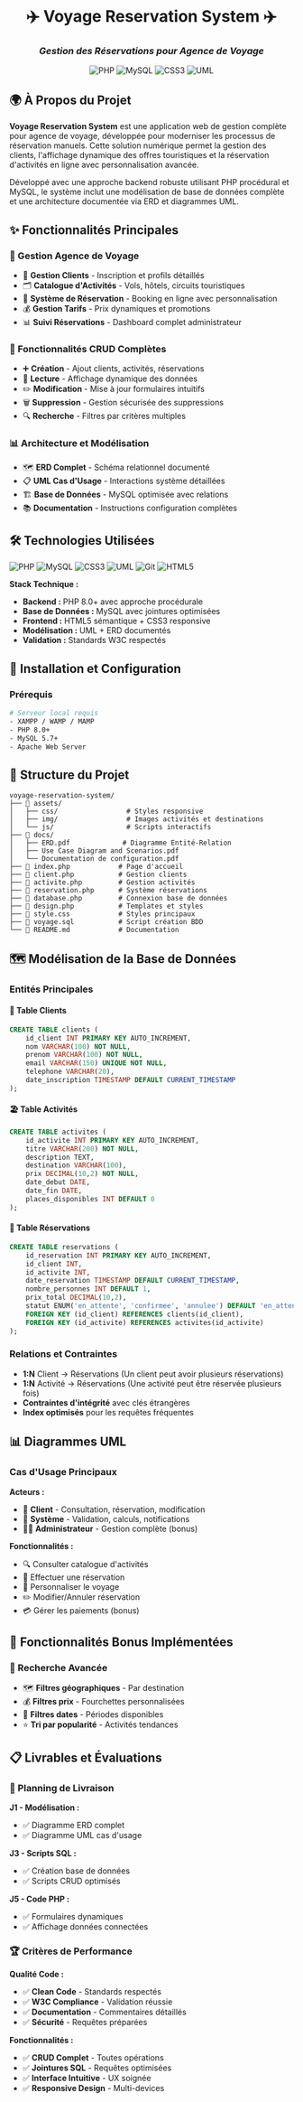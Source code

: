 <div align="center">

# ✈️ Voyage Reservation System ✈️
### *Gestion des Réservations pour Agence de Voyage*

![PHP](https://img.shields.io/badge/PHP-FFE4E1?style=for-the-badge&logo=php&logoColor=FF69B4&labelColor=FFF0F5)
![MySQL](https://img.shields.io/badge/MySQL-E6E6FA?style=for-the-badge&logo=mysql&logoColor=9370DB&labelColor=F8F8FF)
![CSS3](https://img.shields.io/badge/CSS3-FFFACD?style=for-the-badge&logo=css3&logoColor=FFB6C1&labelColor=FFFFF0)
![UML](https://img.shields.io/badge/UML-FFE4F1?style=for-the-badge&logo=uml&logoColor=FF69B4&labelColor=FFF5F5)

</div>

## 🌍 À Propos du Projet

**Voyage Reservation System** est une application web de gestion complète pour agence de voyage, développée pour moderniser les processus de réservation manuels. Cette solution numérique permet la gestion des clients, l'affichage dynamique des offres touristiques et la réservation d'activités en ligne avec personnalisation avancée.

Développé avec une approche backend robuste utilisant PHP procédural et MySQL, le système inclut une modélisation de base de données complète et une architecture documentée via ERD et diagrammes UML.

## ✨ Fonctionnalités Principales

### 🏢 Gestion Agence de Voyage
- 👥 **Gestion Clients** - Inscription et profils détaillés
- 🗂️ **Catalogue d'Activités** - Vols, hôtels, circuits touristiques
- 📅 **Système de Réservation** - Booking en ligne avec personnalisation
- 💰 **Gestion Tarifs** - Prix dynamiques et promotions
- 📊 **Suivi Réservations** - Dashboard complet administrateur

### 🔧 Fonctionnalités CRUD Complètes
- ➕ **Création** - Ajout clients, activités, réservations
- 📖 **Lecture** - Affichage dynamique des données
- ✏️ **Modification** - Mise à jour formulaires intuitifs
- 🗑️ **Suppression** - Gestion sécurisée des suppressions
- 🔍 **Recherche** - Filtres par critères multiples

### 📊 Architecture et Modélisation
- 🗺️ **ERD Complet** - Schéma relationnel documenté
- 📋 **UML Cas d'Usage** - Interactions système détaillées
- 🏗️ **Base de Données** - MySQL optimisée avec relations
- 📚 **Documentation** - Instructions configuration complètes

## 🛠️ Technologies Utilisées

<div align="justify">

![PHP](https://img.shields.io/badge/PHP-FFE4E1?style=for-the-badge&logo=php&logoColor=FF69B4&labelColor=FFF0F5)
![MySQL](https://img.shields.io/badge/MySQL-E6E6FA?style=for-the-badge&logo=mysql&logoColor=9370DB&labelColor=F8F8FF)
![CSS3](https://img.shields.io/badge/CSS3-FFFACD?style=for-the-badge&logo=css3&logoColor=FFB6C1&labelColor=FFFFF0)
![UML](https://img.shields.io/badge/UML-FFE4F1?style=for-the-badge&logo=uml&logoColor=FF69B4&labelColor=FFF5F5)
![Git](https://img.shields.io/badge/Git-FFE0E6?style=for-the-badge&logo=git&logoColor=FF69B4&labelColor=FFF5F8)
![HTML5](https://img.shields.io/badge/HTML5-FFF0E6?style=for-the-badge&logo=html5&logoColor=FF8C00&labelColor=FFFAF0)

</div>

**Stack Technique :**
- **Backend :** PHP 8.0+ avec approche procédurale
- **Base de Données :** MySQL avec jointures optimisées
- **Frontend :** HTML5 sémantique + CSS3 responsive
- **Modélisation :** UML + ERD documentés
- **Validation :** Standards W3C respectés

## 🚀 Installation et Configuration

### Prérequis
```bash
# Serveur local requis
- XAMPP / WAMP / MAMP
- PHP 8.0+
- MySQL 5.7+
- Apache Web Server
```

## 📖 Structure du Projet

```
voyage-reservation-system/
├── 📁 assets/
│   ├── css/                 # Styles responsive
│   ├── img/                 # Images activités et destinations
│   └── js/                  # Scripts interactifs
├── 📁 docs/
│   ├── ERD.pdf             # Diagramme Entité-Relation
│   ├── Use Case Diagram and Scenarios.pdf
│   └── Documentation de configuration.pdf
├── 📄 index.php            # Page d'accueil
├── 📄 client.php           # Gestion clients
├── 📄 activite.php         # Gestion activités
├── 📄 reservation.php      # Système réservations
├── 📄 database.php         # Connexion base de données
├── 📄 design.php           # Templates et styles
├── 📄 style.css            # Styles principaux
├── 📄 voyage.sql           # Script création BDD
└── 📄 README.md            # Documentation
```

## 🗺️ Modélisation de la Base de Données

### Entités Principales

#### 👥 Table Clients
```sql
CREATE TABLE clients (
    id_client INT PRIMARY KEY AUTO_INCREMENT,
    nom VARCHAR(100) NOT NULL,
    prenom VARCHAR(100) NOT NULL,
    email VARCHAR(150) UNIQUE NOT NULL,
    telephone VARCHAR(20),
    date_inscription TIMESTAMP DEFAULT CURRENT_TIMESTAMP
);
```

#### 🏖️ Table Activités
```sql
CREATE TABLE activites (
    id_activite INT PRIMARY KEY AUTO_INCREMENT,
    titre VARCHAR(200) NOT NULL,
    description TEXT,
    destination VARCHAR(100),
    prix DECIMAL(10,2) NOT NULL,
    date_debut DATE,
    date_fin DATE,
    places_disponibles INT DEFAULT 0
);
```

#### 📅 Table Réservations
```sql
CREATE TABLE reservations (
    id_reservation INT PRIMARY KEY AUTO_INCREMENT,
    id_client INT,
    id_activite INT,
    date_reservation TIMESTAMP DEFAULT CURRENT_TIMESTAMP,
    nombre_personnes INT DEFAULT 1,
    prix_total DECIMAL(10,2),
    statut ENUM('en_attente', 'confirmee', 'annulee') DEFAULT 'en_attente',
    FOREIGN KEY (id_client) REFERENCES clients(id_client),
    FOREIGN KEY (id_activite) REFERENCES activites(id_activite)
);
```

### Relations et Contraintes
- **1:N** Client → Réservations (Un client peut avoir plusieurs réservations)
- **1:N** Activité → Réservations (Une activité peut être réservée plusieurs fois)
- **Contraintes d'intégrité** avec clés étrangères
- **Index optimisés** pour les requêtes fréquentes


## 📊 Diagrammes UML

### Cas d'Usage Principaux
**Acteurs :**
- 👤 **Client** - Consultation, réservation, modification
- 🏢 **Système** - Validation, calculs, notifications
- 👨‍💼 **Administrateur** - Gestion complète (bonus)

**Fonctionnalités :**
- 🔍 Consulter catalogue d'activités
- 📅 Effectuer une réservation
- 🎯 Personnaliser le voyage
- ✏️ Modifier/Annuler réservation
- 💳 Gérer les paiements (bonus)

## 🔧 Fonctionnalités Bonus Implémentées

### 🎯 Recherche Avancée
- 🗺️ **Filtres géographiques** - Par destination
- 💰 **Filtres prix** - Fourchettes personnalisées
- 📅 **Filtres dates** - Périodes disponibles
- ⭐ **Tri par popularité** - Activités tendances

## 📋 Livrables et Évaluations

### 📅 Planning de Livraison
**J1 - Modélisation :**
- ✅ Diagramme ERD complet
- ✅ Diagramme UML cas d'usage

**J3 - Scripts SQL :**
- ✅ Création base de données
- ✅ Scripts CRUD optimisés

**J5 - Code PHP :**
- ✅ Formulaires dynamiques
- ✅ Affichage données connectées

### 🏆 Critères de Performance
**Qualité Code :**
- ✅ **Clean Code** - Standards respectés
- ✅ **W3C Compliance** - Validation réussie
- ✅ **Documentation** - Commentaires détaillés
- ✅ **Sécurité** - Requêtes préparées

**Fonctionnalités :**
- ✅ **CRUD Complet** - Toutes opérations
- ✅ **Jointures SQL** - Requêtes optimisées
- ✅ **Interface Intuitive** - UX soignée
- ✅ **Responsive Design** - Multi-devices

